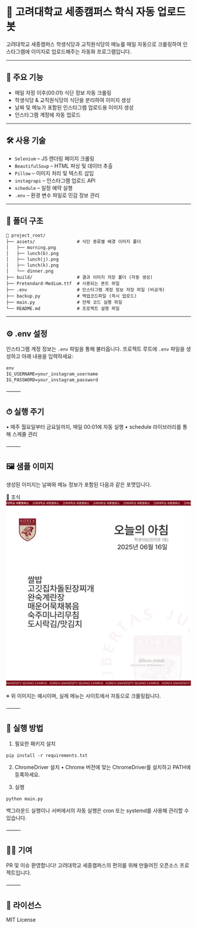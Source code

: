 # 📅 고려대학교 세종캠퍼스 학식 자동 업로드 봇

고려대학교 세종캠퍼스 학생식당과 교직원식당의 메뉴를 매일 자동으로 크롤링하여 인스타그램에 이미지로 업로드해주는 자동화 프로그램입니다.

---

## 📌 주요 기능

- 매일 자정 이후(00:01) 식단 정보 자동 크롤링
- 학생식당 & 교직원식당의 식단을 분리하여 이미지 생성
- 날짜 및 메뉴가 포함된 인스타그램 업로드용 이미지 생성
- 인스타그램 계정에 자동 업로드

---

## 🛠 사용 기술

- `Selenium` – JS 렌더링 페이지 크롤링
- `BeautifulSoup` – HTML 파싱 및 데이터 추출
- `Pillow` – 이미지 처리 및 텍스트 삽입
- `instagrapi` – 인스타그램 업로드 API
- `schedule` – 일정 예약 실행
- `.env` – 환경 변수 파일로 민감 정보 관리

---

## 📂 폴더 구조

```
📁 project_root/
├── assets/                # 식단 종류별 배경 이미지 폴더
│   ├── morning.png
│   ├── lunch(b).png
│   ├── lunch(j).png
│   ├── lunch(k).png
│   └── dinner.png
├── build/                 # 결과 이미지 저장 폴더 (자동 생성)
├── Pretendard-Medium.ttf  # 사용되는 폰트 파일
├── .env                   # 인스타그램 계정 정보 저장 파일 (비공개)
├── backup.py              # 백업코드파일 (즉시 업로드)
├── main.py                # 전체 코드 실행 파일
└── README.md              # 프로젝트 설명 파일
```

---

## ⚙️ .env 설정

인스타그램 계정 정보는 `.env` 파일을 통해 불러옵니다. 프로젝트 루트에 `.env` 파일을 생성하고 아래 내용을 입력하세요:

```
env
IG_USERNAME=your_instagram_username
IG_PASSWORD=your_instagram_password
```


⸻

## ⏱ 실행 주기
•	매주 월요일부터 금요일까지, 매일 00:01에 자동 실행
•	schedule 라이브러리를 통해 스케줄 관리

⸻

## 🖼 샘플 이미지

생성된 이미지는 날짜와 메뉴 정보가 포함된 다음과 같은 포맷입니다.

📌 조식
![image](build/student_조식.png)

※ 위 이미지는 예시이며, 실제 메뉴는 사이트에서 자동으로 크롤링됩니다.

⸻

## 🧪 실행 방법

1. 필요한 패키지 설치

```
pip install -r requirements.txt
```

2. ChromeDriver 설치
	•	Chrome 버전에 맞는 ChromeDriver를 설치하고 PATH에 등록하세요.

3. 실행

```
python main.py
```

백그라운드 실행이나 서버에서의 자동 실행은 cron 또는 systemd를 사용해 관리할 수 있습니다.

⸻

## 🙋‍♂️ 기여

PR 및 이슈 환영합니다!
고려대학교 세종캠퍼스의 편의를 위해 만들어진 오픈소스 프로젝트입니다.

⸻

## 📄 라이선스

MIT License

